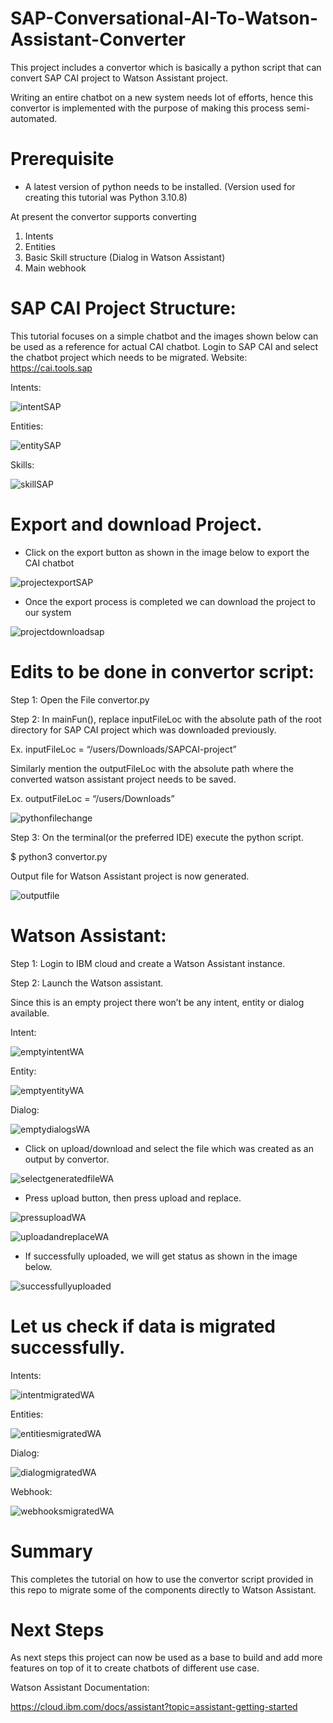 # SAP-Conversational-AI-To-Watson-Assistant-Converter

This project includes a convertor which is basically a python script that can convert SAP CAI project to Watson Assistant project.

Writing an entire chatbot on a new system needs lot of efforts, hence this convertor is implemented with the purpose of making this process semi-automated.

# Prerequisite

- A latest version of python needs to be installed.
(Version used for creating this tutorial was Python 3.10.8)

At present the convertor supports converting
1.	Intents
2.	Entities
3.	Basic Skill structure (Dialog in Watson Assistant)
4.	Main webhook

# SAP CAI Project Structure:

This tutorial focuses on a simple chatbot and the images shown below can be used as a reference for actual CAI chatbot.
Login to SAP CAI and select the chatbot project which needs to be migrated.
Website: https://cai.tools.sap

Intents:

![intentSAP](example/images/intentssap.png)

Entities:

![entitySAP](example/images/entitiessap.png)

Skills:

![skillSAP](example/images/skillssap.png)

# Export and download Project.

- Click on the export button as shown in the image below to export the CAI chatbot

![projectexportSAP](example/images/projectexportsap.png)

- Once the export process is completed we can download the project to our system

![projectdownloadsap](example/images/projectdownloadsap.png)

# Edits to be done in convertor script:

Step 1: Open the File convertor.py

Step 2: In mainFun(), replace inputFileLoc with the absolute path of the root directory for SAP CAI project which was downloaded previously.

Ex. inputFileLoc = “/users/Downloads/SAPCAI-project”

Similarly mention the outputFileLoc with the absolute path where the converted watson assistant project needs to be saved.

Ex. outputFileLoc = “/users/Downloads”

![pythonfilechange](example/images/pythonfilechange.png)

Step 3: On the terminal(or the preferred IDE) execute the python script.

$ python3 convertor.py

Output file for Watson Assistant project is now generated.

![outputfile](example/images/outputfile.png)

# Watson Assistant:

Step 1: Login to IBM cloud and create a Watson Assistant instance.

Step 2: Launch the Watson assistant.

Since this is an empty project there won’t be any intent, entity or dialog available.

Intent:

![emptyintentWA](example/images/emptyintentWA.png)

Entity:

![emptyentityWA](example/images/emptyentityWA.png)

Dialog:

![emptydialogsWA](example/images/emptydialogsWA.png)

- Click on upload/download and select the file which was created as an output by convertor.

![selectgeneratedfileWA](example/images/selectgeneratedfileWA.png)

- Press upload button, then press upload and replace.

![pressuploadWA](example/images/pressuploadWA.png)

![uploadandreplaceWA](example/images/uploadandreplaceWA.png)

- If successfully uploaded, we will get status as shown in the image below.

![successfullyuploaded](example/images/successfullyuploaded.png)

# Let us check if data is migrated successfully.

Intents:

![intentmigratedWA](example/images/intentmigratedWA.png)

Entities:

![entitiesmigratedWA](example/images/entitiesmigratedWA.png)

Dialog:

![dialogmigratedWA](example/images/dialogmigratedWA.png)

Webhook:

![webhooksmigratedWA](example/images/webhooksmigratedWA.png)

# Summary

This completes the tutorial on how to use the convertor script provided in this repo to migrate some of the components directly to Watson Assistant.

# Next Steps

As next steps this project can now be used as a base to build and add more features on top of it to create chatbots of different use case.

Watson Assistant Documentation:

https://cloud.ibm.com/docs/assistant?topic=assistant-getting-started


